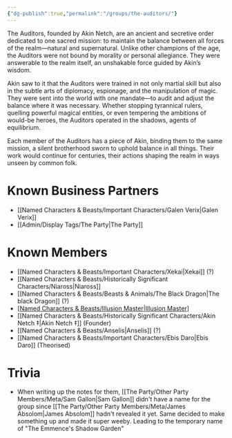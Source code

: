 ```yaml
---
{"dg-publish":true,"permalink":"/groups/the-auditors/"}
---
```


The Auditors, founded by Akin Netch, are an ancient and secretive order dedicated to one sacred mission: to maintain the balance between all forces of the realm—natural and supernatural. Unlike other champions of the age, the Auditors were not bound by morality or personal allegiance. They were answerable to the realm itself, an unshakable force guided by Akin’s wisdom.

Akin saw to it that the Auditors were trained in not only martial skill but also in the subtle arts of diplomacy, espionage, and the manipulation of magic. They were sent into the world with one mandate—to audit and adjust the balance where it was necessary. Whether stopping tyrannical rulers, quelling powerful magical entities, or even tempering the ambitions of would-be heroes, the Auditors operated in the shadows, agents of equilibrium.

Each member of the Auditors has a piece of Akin, binding them to the same mission, a silent brotherhood sworn to uphold balance in all things. Their work would continue for centuries, their actions shaping the realm in ways unseen by common folk.

# Known Business Partners
- [[Named Characters & Beasts/Important Characters/Galen Verix\|Galen Verix]]
- [[Admin/Display Tags/The Party\|The Party]] 

# Known Members
- [[Named Characters & Beasts/Important Characters/Xekai\|Xekai]] (?)
- [[Named Characters & Beasts/Historically Significant  Characters/Niaross\|Niaross]]
- [[Named Characters & Beasts/Beasts & Animals/The Black Dragon\|The black Dragon]] (?)
- [[Named Characters & Beasts/Illusion Master\|Illusion Master]](?)
- [[Named Characters & Beasts/Historically Significant  Characters/Akin Netch ‡\|Akin Netch ‡]] (Founder)
- [[Named Characters & Beasts/Anselis\|Anselis]] (?)
- [[Named Characters & Beasts/Important Characters/Ebis Daro\|Ebis Daro]] (Theorised)

# Trivia 
- When writing up the notes for them, [[The Party/Other Party Members/Meta/Sam Gallon\|Sam Gallon]] didn't have a name for the group since [[The Party/Other Party Members/Meta/James Absolom\|James Absolom]] hadn't revealed it yet. Same decided to make something up and made it super weeby. Leading to the temporary name of "The Emmence's Shadow Garden"